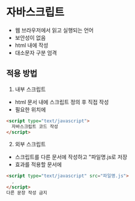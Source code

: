 # 자바스크립트

- 웹 브라우저에서 읽고 실행되는 언어
- 보안성이 없음
- html 내에 작성
- 대소문자 구분 엄격

## 적용 방법

1. 내부 스크립트

- html 문서 내에 스크립트 정의 후 직접 작성
- 필요한 위치에

```html
<script type="text/javascript">
  자바스크립트 코드 작성
</script>
```

2. 외부 스크립트

- 스크립트를 다른 문서에 작성하고 "파일명.js로 저장
- 효과를 적용할 문서에

```html
<script type="text/javascript" src="파일명.js">
  ,
</script>
다른 문장 작성 금지
```
